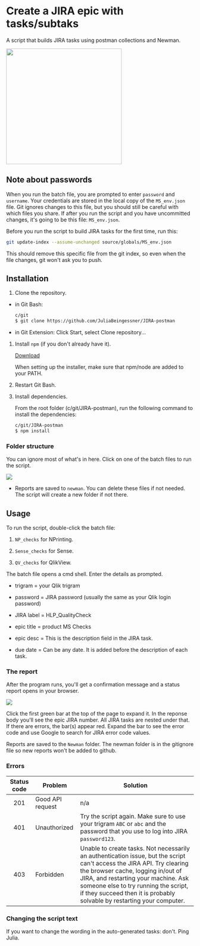 # Create a JIRA epic with tasks/subtaks

A script that builds JIRA tasks using postman collections and Newman. 

<img src="https://i.imgur.com/z0s4jc8.jpg" display="inline-block" width="310px" height="auto">

## Note about passwords

When you run the batch file, you are prompted to enter `password` and `username`. Your credentials are stored in the local copy of the `MS_env.json` file. Git ignores changes to this file, but you should still be careful with which files you share. If after you run the script and you have uncommitted changes, it's going to be this file: `MS_env.json`.

Before you run the script to build JIRA tasks for the first time, run this:

```bash
git update-index --assume-unchanged source/globals/MS_env.json
```

This should remove this specific file from the git index, so even when the file changes, git won't ask you to push.

## Installation

1. Clone the repository.
- in Git Bash:

    ```bash
    c/git
    $ git clone https://github.com/JuliaBeingessner/JIRA-postman
    ```
	
- in Git Extension: Click Start, select Clone repository...	

1. Install `npm` (if you don't already have it).

    [Download](https://www.npmjs.com/get-npm)
    
    When setting up the installer, make sure that npm/node are added to your PATH.
    
1. Restart Git Bash.

1. Install dependencies.

    From the root folder (c/git/JIRA-postman), run the following command to install the dependencies:

    ```bash
    c/git/JIRA-postman
    $ npm install
    ```

### Folder structure

You can ignore most of what's in here. Click on one of the batch files to run the script.

<img src="https://i.imgur.com/ZtYP9ah.png">

- Reports are saved to `newman`. You can delete these files if not needed. The script will create a new folder if not there.

## Usage

To run the script, double-click the batch file:

1. `NP_checks` for NPrinting.

1. `Sense_checks` for Sense.

1. `QV_checks` for QlikView.

The batch file opens a cmd shell. Enter the details as prompted.

- trigram = your Qlik trigram

- password = JIRA password (usually the same as your Qlik login password)

- JIRA label = HLP_QualityCheck

- epic title = product MS Checks

- epic desc = This is the description field in the JIRA task.

- due date = Can be any date. It is added before the description of each task.

### The report

After the program runs, you'll get a confirmation message and a status report opens in your browser.

<img src="https://i.imgur.com/a2mGUj5.png">

Click the first green bar at the top of the page to expand it. In the reponse body you'll see the epic JIRA number. All JIRA tasks are nested under that. If there are errors, the bar(s) appear red. Expand the bar to see the error code and use Google to search for JIRA error code values.

Reports are saved to the `Newman` folder. The newman folder is in the gitignore file so new reports won't be added to github.

### Errors

|Status code|Problem|Solution|
|:---:|---|---|
|201|Good API request|n/a|
|401|Unauthorized|Try the script again. Make sure to use your trigram `ABC` or `abc` and the password that you use to log into JIRA `password123`.|
|403|Forbidden|Unable to create tasks. Not necessarily an authentication issue, but the script can't access the JIRA API. Try clearing the browser cache, logging in/out of JIRA, and restarting your machine. Ask someone else to try running the script, if they succeed then it is probably solvable by restarting your computer.|

### Changing the script text
If you want to change the wording in the auto-generated tasks: don't. Ping Julia. 